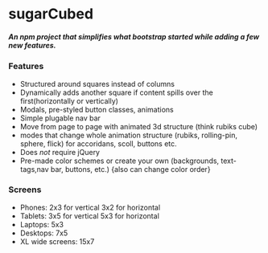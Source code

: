 # sugarCubed
##### An npm project that simplifies what bootstrap started while adding a few new features.

### Features
- Structured around squares instead of columns
- Dynamically adds another square if content spills over the first(horizontally or vertically)
- Modals, pre-styled button classes, animations
- Simple plugable nav bar
- Move from page to page with animated 3d structure (think rubiks cube)
- modes that change whole animation structure (rubiks, rolling-pin, sphere, flick) for accoridans, scoll, buttons etc.
- Does _not_ require jQuery
- Pre-made color schemes or create your own (backgrounds, text-tags,nav bar, buttons, etc.) {also can change color order}

### Screens
- Phones: 2x3 for vertical 3x2 for horizontal
- Tablets: 3x5 for vertical 5x3 for horizontal 
- Laptops: 5x3
- Desktops: 7x5
- XL wide screens: 15x7
